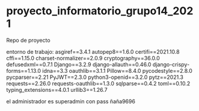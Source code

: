 # proyecto_informatorio_grupo14_2021

Repo de proyecto

entorno de trabajo:
asgiref==3.4.1
autopep8==1.6.0
certifi==2021.10.8
cffi==1.15.0
charset-normalizer==2.0.9
cryptography==36.0.0
defusedxml==0.7.1
Django==3.2.9
django-allauth==0.46.0
django-crispy-forms==1.13.0
idna==3.3
oauthlib==3.1.1
Pillow==8.4.0
pycodestyle==2.8.0
pycparser==2.21
PyJWT==2.3.0
python3-openid==3.2.0
pytz==2021.3
requests==2.26.0
requests-oauthlib==1.3.0
sqlparse==0.4.2
toml==0.10.2
typing_extensions==4.0.1
urllib3==1.26.7

el administrador es superadmin con pass ñaña9696
